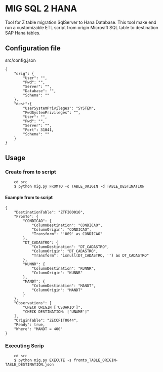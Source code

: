 # MIG SQL 2 HANA
Tool for Z table migration SqlServer to Hana Database.
This tool make end run a customizable ETL script from origin Microsift SQL table to destination SAP Hana tables. 

## Configuration file
src/config.json
```
{
    "orig": {
        "User": "",
        "Pwd": "",
        "Server": "",
        "Database": "",
        "Schema": ""
    },
    "dest":{
        "UserSystemPrivileges": "SYSTEM",
        "PwdSystemPrivileges": "",
        "User": "",
        "Pwd": "",
        "Server": "",
        "Port": 31041,
        "Schema": ""
    }
}
```

## Usage

### Create from to script
```
    cd src
    $ python mig.py FROMTO -o TABLE_ORIGIN -d TABLE_DESTINATION
```

#### Example from to script
```
{
    "DestinationTable": "ZTFI00016",
    "FromTo": {
        "CONDICAO": {
            "ColumnDestination": "CONDICAO",
            "ColumnOrigin": "CONDICAO",
            "Transform": "'009' as CONDICAO"
        },
        "DT_CADASTRO": {
            "ColumnDestination": "DT_CADASTRO",
            "ColumnOrigin": "DT_CADASTRO",
            "Transform": "isnull(DT_CADASTRO, '') as DT_CADASTRO"
        },
        "KUNNR": {
            "ColumnDestination": "KUNNR",
            "ColumnOrigin": "KUNNR"
        },
        "MANDT": {
            "ColumnDestination": "MANDT",
            "ColumnOrigin": "MANDT"
        }
    },
    "Observations": [
        "CHECK ORIGIN ['USUARIO']",
        "CHECK DESTINATION: ['UNAME']"
    ],
    "OriginTable": "ZECCFIT0044",
    "Ready": true,
    "Where": "MANDT = 400"
}

```

### Executing Scrip
```
    cd src
    $ python mig.py EXECUTE -s fromto_TABLE_ORIGIN-TABLE_DESTINATION.json
```
